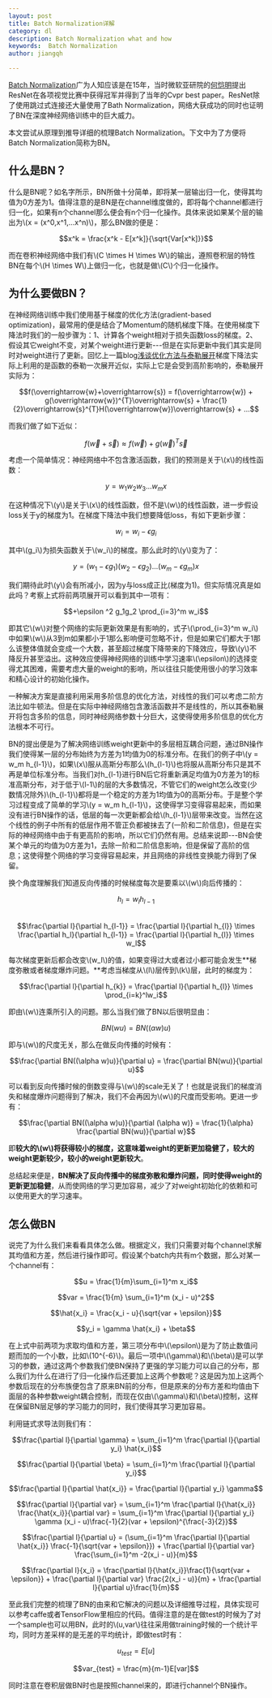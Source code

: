 ```yaml
---
layout: post
title: Batch Normalization详解
category: dl
description: Batch Normalization what and how
keywords:  Batch Normalization
author: jiangqh

---
```

[Batch Normalization](https://arxiv.org/abs/1502.03167)广为人知应该是在15年，当时微软亚研院的[何恺明](http://kaiminghe.com/)提出ResNet在各项视觉比赛中获得冠军并得到了当年的Cvpr best paper。ResNet除了使用跳过式连接还大量使用了Bath Normalization，网络大获成功的同时也证明了BN在深度神经网络训练中的巨大威力。  

本文尝试从原理到推导详细的梳理Batch Normalization。下文中为了方便将Batch Normalization简称为BN。

## 什么是BN？ 
什么是BN呢？如名字所示，BN所做十分简单，即将某一层输出归一化，使得其均值为0方差为1。值得注意的是BN是在channel维度做的，即将每个channel都进行归一化，如果有n个channel那么便会有n个归一化操作。具体来说如果某个层的输出为\\(x = \(x^0,x^1,...x^n\)\\)，那么BN做的便是：  

$$x^k = \frac{x^k - E[x^k]}{\sqrt{Var[x^k]}}$$  

而在卷积神经网络中我们有\\(C \times H \times W\\)的输出，遵照卷积层的特性BN在每个\\(H \times W\\)上做归一化，也就是做\\(C\\)个归一化操作。  

## 为什么要做BN？
在神经网络训练中我们使用基于梯度的优化方法(gradient-based optimization)，最常用的便是结合了Momentum的随机梯度下降。在使用梯度下降法时我们的一般步骤为：1、计算各个weight相对于损失函数loss的梯度。2、假设其它weight不变，对某个weight进行更新---但是在实际更新中我们其实是同时对weight进行了更新。回忆上一篇blog[浅谈优化方法与泰勒展开](http://jiangqh.info/%E6%B5%85%E8%B0%88%E4%BC%98%E5%8C%96%E6%96%B9%E6%B3%95%E4%B8%8E%E6%B3%B0%E5%8B%92%E5%B1%95%E5%BC%80/)梯度下降法实际上利用的是函数的泰勒一次展开近似，实际上它是会受到高阶影响的，泰勒展开实际为：

$$f(\overrightarrow{w}+\overrightarrow{s}) = f(\overrightarrow{w}) + g(\overrightarrow{w})^{T}\overrightarrow{s} + \frac{1}{2}\overrightarrow{s}^{T}H(\overrightarrow{w})\overrightarrow{s} + ...$$  

而我们做了如下近似：

$$f(\overrightarrow{w}+\overrightarrow{s}) \approx f(\overrightarrow{w}) + g(\overrightarrow{w})^{T}\overrightarrow{s}$$   

考虑一个简单情况：神经网络中不包含激活函数，我们的预测是关于\\(x\\)的线性函数：  

$$y = w_1w_2w_3...w_m x$$    

在这种情况下\\(y\\)是关于\\(x\\)的线性函数，但不是\\(w\\)的线性函数，进一步假设loss关于y的梯度为1。在梯度下降法中我们想要降低loss，有如下更新步骤：

$$w_i = w_i - \epsilon g_i$$

其中\\(g_i\\)为损失函数关于\\(w_i\\)的梯度。那么此时的\\(y\\)变为了：

$$y = (w_1 - \epsilon g_1)(w_2 - \epsilon g_2)...(w_m - \epsilon g_m)x$$  

我们期待此时\\(y\\)会有所减小，因为y与loss成正比(梯度为1)。但实际情况真是如此吗？考察上式将前两项展开可以看到其中一项有：

$$+\epsilon ^2 g_1g_2 \prod_{i=3}^m w_i$$  

即其它\\(w\\)对整个网络的实际更新效果是有影响的，式子\\(\prod_{i=3}^m w_i\\)中如果\\(w\\)从3到m如果都小于1那么影响便可忽略不计，但是如果它们都大于1那么该整体值就会变成一个大数，甚至超过梯度下降带来的下降效应，导致\\(y\\)不降反升甚至溢出。这种效应使得神经网络的训练中学习速率\\(\epsilon\\)的选择变得尤其困难，需要考虑大量的weight的影响，所以往往只能使用很小的学习效率和精心设计的初始化操作。

一种解决方案是直接利用采用多阶信息的优化方法，对线性的我们可以考虑二阶方法比如牛顿法。但是在实际中神经网络包含激活函数并不是线性的，所以其泰勒展开将包含多阶的信息，同时神经网络参数十分巨大，这使得使用多阶信息的优化方法根本不可行。

BN的提出便是为了解决网络训练weight更新中的多层相互耦合问题，通过BN操作我们使得某一层的分布始终为方差为1均值为0的标准分布。在我们的例子中\\(y = w_m h_{l-1}\\)，如果\\(x\\)服从高斯分布那么\\(h_{l-1}\\)也将服从高斯分布只是其不再是单位标准分布。当我们对h_{l-1}进行BN后它将重新满足均值为0方差为1的标准高斯分布，对于低于\\(l-1\\)的层的大多数情况，不管它们的weight怎么改变(少数情况除外)\\(h_{l-1}\\)都将是一个稳定的方差为1均值为0的高斯分布。于是整个学习过程变成了简单的学习\\(y = w_m h_{l-1}\\)，这使得学习变得容易起来，而如果没有进行BN操作的话，低层的每一次更新都会给\\(h_{l-1}\\)层带来改变。当然在这个线性的例子中所有的低层作用不管正负都被抹去了(一阶和二阶信息)，但是在实际的神经网络中由于有更高阶的影响，所以它们仍然有用。总结来说即---BN会使某个单元的均值为0方差为1，去除一阶和二阶信息影响，但是保留了高阶的信息；这使得整个网络的学习变得容易起来，并且网络的非线性变换能力得到了保留。  

换个角度理解我们知道反向传播的时候梯度每次是要乘以\\(w\\)向后传播的：  

$$h_l = w_lh_{l-1}$$  
$$\frac{\partial l}{\partial h_{l-1}} = \frac{\partial l}{\partial h_{l}} \times \frac{\partial h_l}{\partial h_{l-1}} = \frac{\partial l}{\partial h_{l}} \times w_l$$    

每次梯度更新后都会改变\\(w_l\\)的值，如果变得过大或者过小都可能会发生**梯度弥散或者梯度爆炸问题。**考虑当梯度从\\(l\\)层传到\\(k\\)层，此时的梯度为：  

$$\frac{\partial l}{\partial h_{k}} = \frac{\partial l}{\partial h_{l}} \times \prod_{i=k}^lw_i$$  

即由\\(w\\)连乘所引入的问题。那么当我们做了BN以后很明显由：  

$$BN(wu) = BN((\alpha w)u)$$  

即与\\(w\\)的尺度无关，那么在做反向传播的时候有：  

$$\frac{\partial BN((\alpha w)u)}{\partial u} = \frac{\partial BN(wu)}{\partial u}$$  

可以看到反向传播时候的倒数变得与\\(w\\)的scale无关了！也就是说我们的梯度消失和梯度爆炸问题得到了解决，我们不会再因为\\(w\\)的尺度而受影响。更进一步有：  

$$\frac{\partial BN((\alpha w)u)}{\partial (\alpha w)} = \frac{1}{\alpha} \frac{\partial BN(wu)}{\partial w}$$  

即**较大的\\(w\\)将获得较小的梯度，这意味着weight的更新更加稳健了，较大的weight更新较少，较小的weight更新较大**。

总结起来便是，**BN解决了反向传播中的梯度弥散和爆炸问题，同时使得weight的更新更加稳健**，从而使网络的学习更加容易，减少了对weight初始化的依赖和可以使用更大的学习速率。

## 怎么做BN  
说完了为什么我们来看看具体怎么做。根据定义，我们只需要对每个channel求解其均值和方差，然后进行操作即可。假设某个batch内共有m个数据，那么对某一个channel有：   

$$u = \frac{1}{m}\sum_{i=1}^m x_i$$  

$$var = \frac{1}{m} \sum_{i=1}^m (x_i - u)^2$$  

$$\hat{x_i} = \frac{x_i - u}{\sqrt{var + \epsilon}}$$  

$$y_i = \gamma \hat{x_i} + \beta$$    

在上式中前两项为求取均值和方差，第三项分布中\\(\epsilon\\)是为了防止数值问题而加的一个小数，比如\\(10^{-6}\\)。最后一项中\\(\gamma\\)和\\(\beta\\)是可以学习的参数，通过这两个参数我们使BN保持了更强的学习能力可以自己的分布，那么我们为什么在进行了归一化操作后还要加上这两个参数呢？这是因为加上这两个参数后现在的分布族便包含了原来BN前的分布，但是原来的分布方差和均值由下面层的各种参数weight耦合控制，而现在仅由\\(\gamma\\)和\\(\beta\\)控制，这样在保留BN层足够的学习能力的同时，我们使得其学习更加容易。

利用链式求导法则我们有：

$$\frac{\partial l}{\partial \gamma} = \sum_{i=1}^m \frac{\partial l}{\partial y_i} \hat{x_i}$$  

$$\frac{\partial l}{\partial \beta} = \sum_{i=1}^m \frac{\partial l}{\partial y_i}$$  

$$\frac{\partial l}{\partial \hat{x_i}} =  \frac{\partial l}{\partial y_i} \gamma$$  

$$\frac{\partial l}{\partial var} = \sum_{i=1}^m \frac{\partial l}{\hat{x_i}} \frac{\hat{x_i}}{\partial var} = \sum_{i=1}^m  \frac{\partial l}{\partial y_i} \gamma (x_i - u)\frac{-1}{2}(var + \epsilon)^{\frac{-3}{2}}$$  

$$\frac{\partial l}{\partial u} = (\sum_{i=1}^m \frac{\partial l}{\partial \hat{x_i}} \frac{-1}{\sqrt{var + \epsilon}}) + \frac{\partial l}{\partial var} \frac{\sum_{i=1}^m -2(x_i - u)}{m}$$  

$$\frac{\partial l}{x_i} = \frac{\partial l}{\hat{x_i}}\frac{1}{\sqrt{var + \epsilon}} + \frac{\partial l}{\partial var} \frac{2(x_i - u)}{m} + \frac{\partial l}{\partial u}\frac{1}{m}$$    

至此我们完整的梳理了BN的由来和它解决的问题以及详细推导过程，具体实现可以参考caffe或者TensorFlow里相应的代码。值得注意的是在做test的时候为了对一个sample也可以用BN，此时的\\(u,var\\)往往采用做training时候的一个统计平均，同时方差采样的是无差的平均统计，即做test时有：

$$u_{test} = E[u]$$  

$$var_{test} = \frac{m}{m-1}E[var]$$

同时注意在卷积层做BN时也是按照channel来的，即进行channel个BN操作。